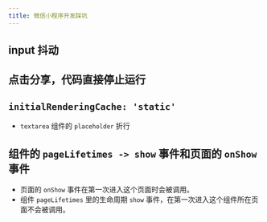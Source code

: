 ```yaml
---
title: 微信小程序开发踩坑
---
```


## input 抖动

## 点击分享，代码直接停止运行

## `initialRenderingCache: 'static'`

- `textarea` 组件的 `placeholder` 折行

## 组件的 `pageLifetimes -> show` 事件和页面的 `onShow` 事件

- 页面的 `onShow` 事件在第一次进入这个页面时会被调用。
- 组件 `pageLifetimes` 里的生命周期 `show` 事件，在第一次进入这个组件所在页面不会被调用。
